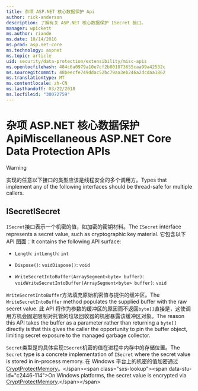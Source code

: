 ```yaml
---
title: 杂项 ASP.NET 核心数据保护 Api
author: rick-anderson
description: 了解有关 ASP.NET 核心数据保护 ISecret 接口。
manager: wpickett
ms.author: riande
ms.date: 10/14/2016
ms.prod: asp.net-core
ms.technology: aspnet
ms.topic: article
uid: security/data-protection/extensibility/misc-apis
ms.openlocfilehash: 484c6a0979a10e7cf2b801873655caa99a42532c
ms.sourcegitcommit: 48beecfe749ddac52bc79aa3eb246a2dcdaa1862
ms.translationtype: MT
ms.contentlocale: zh-CN
ms.lasthandoff: 03/22/2018
ms.locfileid: "30072759"
---
```

# <a name="miscellaneous-aspnet-core-data-protection-apis"></a><span data-ttu-id="c2446-103">杂项 ASP.NET 核心数据保护 Api</span><span class="sxs-lookup"><span data-stu-id="c2446-103">Miscellaneous ASP.NET Core Data Protection APIs</span></span>

<a name="data-protection-extensibility-mics-apis"></a>

>[!WARNING]
> <span data-ttu-id="c2446-104">实现的任意以下接口的类型应该是线程安全的多个调用方。</span><span class="sxs-lookup"><span data-stu-id="c2446-104">Types that implement any of the following interfaces should be thread-safe for multiple callers.</span></span>

## <a name="isecret"></a><span data-ttu-id="c2446-105">ISecret</span><span class="sxs-lookup"><span data-stu-id="c2446-105">ISecret</span></span>

<span data-ttu-id="c2446-106">`ISecret`接口表示一个机密的值，如加密的密钥材料。</span><span class="sxs-lookup"><span data-stu-id="c2446-106">The `ISecret` interface represents a secret value, such as cryptographic key material.</span></span> <span data-ttu-id="c2446-107">它包含以下 API 图面：</span><span class="sxs-lookup"><span data-stu-id="c2446-107">It contains the following API surface:</span></span>

* <span data-ttu-id="c2446-108">`Length`: `int`</span><span class="sxs-lookup"><span data-stu-id="c2446-108">`Length`: `int`</span></span>

* <span data-ttu-id="c2446-109">`Dispose()`: `void`</span><span class="sxs-lookup"><span data-stu-id="c2446-109">`Dispose()`: `void`</span></span>

* <span data-ttu-id="c2446-110">`WriteSecretIntoBuffer(ArraySegment<byte> buffer)`: `void`</span><span class="sxs-lookup"><span data-stu-id="c2446-110">`WriteSecretIntoBuffer(ArraySegment<byte> buffer)`: `void`</span></span>

<span data-ttu-id="c2446-111">`WriteSecretIntoBuffer`方法填充原始机密值与提供的缓冲区。</span><span class="sxs-lookup"><span data-stu-id="c2446-111">The `WriteSecretIntoBuffer` method populates the supplied buffer with the raw secret value.</span></span> <span data-ttu-id="c2446-112">此 API 将作为参数的缓冲区的原因而不返回`byte[]`直接是，这使调用方机会固定限制对托管的垃圾回收器的机密暴露该缓冲区对象。</span><span class="sxs-lookup"><span data-stu-id="c2446-112">The reason this API takes the buffer as a parameter rather than returning a `byte[]` directly is that this gives the caller the opportunity to pin the buffer object, limiting secret exposure to the managed garbage collector.</span></span>

<span data-ttu-id="c2446-113">`Secret`类型是的具体实现`ISecret`机密的值在进程中内存中的存储位置。</span><span class="sxs-lookup"><span data-stu-id="c2446-113">The `Secret` type is a concrete implementation of `ISecret` where the secret value is stored in in-process memory.</span></span> <span data-ttu-id="c2446-114">在 Windows 平台上的机密的值加密通过[CryptProtectMemory](https://msdn.microsoft.com/library/windows/desktop/aa380262(v=vs.85).aspx)。</span><span class="sxs-lookup"><span data-stu-id="c2446-114">On Windows platforms, the secret value is encrypted via [CryptProtectMemory](https://msdn.microsoft.com/library/windows/desktop/aa380262(v=vs.85).aspx).</span></span>
